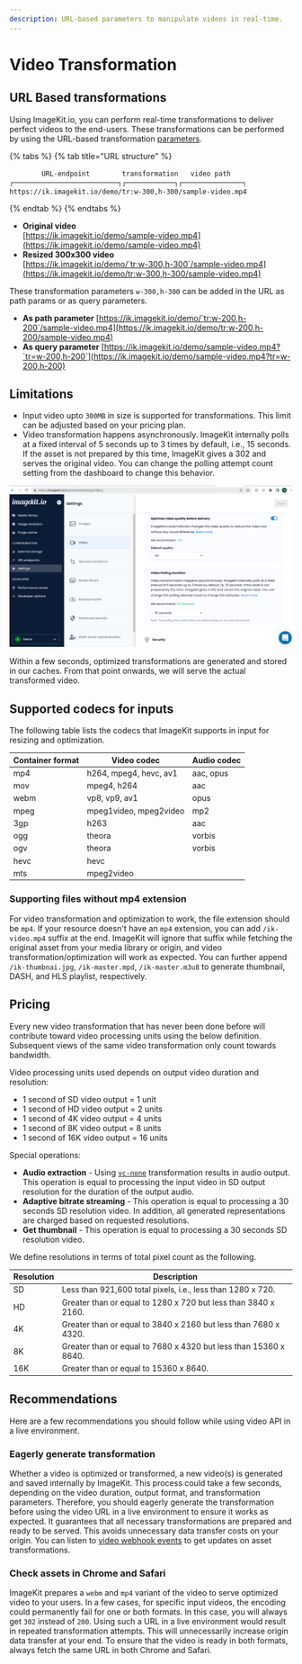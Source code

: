 ```yaml
---
description: URL-based parameters to manipulate videos in real-time.
---
```


# Video Transformation

## URL Based transformations

Using ImageKit.io, you can perform real-time transformations to deliver perfect videos to the end-users. These transformations can be performed by using the URL-based transformation [parameters](../image-transformations/resize-crop-and-other-transformations.md). 

{% tabs %}
{% tab title="URL structure" %}
```markup
        URL-endpoint        transformation   video path                                    
┌──────────────────────────┐┌────────────┐┌───────────────┐
https://ik.imagekit.io/demo/tr:w-300,h-300/sample-video.mp4
```
{% endtab %}
{% endtabs %}

* **Original video**\
  [https://ik.imagekit.io/demo/sample-video.mp4](https://ik.imagekit.io/demo/sample-video.mp4)
* **Resized 300x300 video**\
  [https://ik.imagekit.io/demo/`tr:w-300,h-300`/sample-video.mp4](https://ik.imagekit.io/demo/tr:w-300,h-300/sample-video.mp4)

These transformation parameters `w-300,h-300` can be added in the URL as path params or as query parameters.

* **As path parameter** [https://ik.imagekit.io/demo/`tr:w-200,h-200`/sample-video.mp4](https://ik.imagekit.io/demo/tr:w-200,h-200/sample-video.mp4)
* **As query parameter** [https://ik.imagekit.io/demo/sample-video.mp4?`tr=w-200,h-200`](https://ik.imagekit.io/demo/sample-video.mp4?tr=w-200,h-200)

## Limitations

* Input video upto `300MB` in size is supported for transformations. This limit can be adjusted based on your pricing plan.
* Video transformation happens asynchronously. ImageKit internally polls at a fixed interval of 5 seconds up to 3 times by default, i.e., 15 seconds. If the asset is not prepared by this time, ImageKit gives a 302 and serves the original video. You can change the polling attempt count setting from the dashboard to change this behavior.

![Video polling attemts](../../.gitbook/assets/video-polling-settings.png)

Within a few seconds, optimized transformations are generated and stored in our caches. From that point onwards, we will serve the actual transformed video.

## Supported codecs for inputs

The following table lists the codecs that ImageKit supports in input for resizing and optimization.

| Container format | Video codec            | Audio codec |
| ---------------- | ---------------------- | ----------- |
| mp4              | h264, mpeg4, hevc, av1 | aac, opus   |
| mov              | mpeg4, h264            | aac         |
| webm             | vp8, vp9, av1          | opus        |
| mpeg             | mpeg1video, mpeg2video | mp2         |
| 3gp              | h263                   | aac         |
| ogg              | theora                 | vorbis      |
| ogv              | theora                 | vorbis      |
| hevc             | hevc                   |             |
| mts              | mpeg2video             |             |

### Supporting files without mp4 extension
For video transformation and optimization to work, the file extension should be `mp4`. If your resource doesn't have an `mp4` extension, you can add `/ik-video.mp4` suffix at the end. ImageKit will ignore that suffix while fetching the original asset from your media library or origin, and video transformation/optimization will work as expected. You can further append `/ik-thumbnai.jpg`, `/ik-master.mpd`, `/ik-master.m3u8` to generate thumbnail, DASH, and HLS playlist, respectively.

## Pricing
Every new video transformation that has never been done before will contribute toward video processing units using the below definition. Subsequent views of the same video transformation only count towards bandwidth. 

Video processing units used depends on output video duration and resolution:

* 1 second of SD video output = 1 unit
* 1 second of HD video output = 2 units
* 1 second of 4K video output = 4 units
* 1 second of 8K video output = 8 units
* 1 second of 16K video output = 16 units

Special operations:

* **Audio extraction** - Using [`vc-none`](./resize-crop-and-other-common-video-transformations.md#video-codec-vc) transformation results in audio output. This operation is equal to processing the input video in SD output resolution for the duration of the output audio.
* **Adaptive bitrate streaming** - This operation is equal to processing a 30 seconds SD resolution video. In addition, all generated representations are charged based on requested resolutions.
* **Get thumbnail** - This operation is equal to processing a 30 seconds SD resolution video.

We define resolutions in terms of total pixel count as the following.

| Resolution | Description                                                     |
| ---------- | --------------------------------------------------------------- |
| SD         | Less than 921,600 total pixels, i.e., less than 1280 x 720.     |
| HD         | Greater than or equal to 1280 x 720 but less than 3840 x 2160.  |
| 4K         | Greater than or equal to 3840 x 2160 but less than 7680 x 4320. |
| 8K         | Greater than or equal to 7680 x 4320 but less than 15360 x 8640.|
| 16K        | Greater than or equal to 15360 x 8640.                          |

## Recommendations

Here are a few recommendations you should follow while using video API in a live environment.

### Eagerly generate transformation
Whether a video is optimized or transformed, a new video(s) is generated and saved internally by ImageKit. This process could take a few seconds, depending on the video duration, output format, and transformation parameters. Therefore, you should eagerly generate the transformation before using the video URL in a live environment to ensure it works as expected. It guarantees that all necessary transformations are prepared and ready to be served. This avoids unnecessary data transfer costs on your origin. You can listen to [video webhook events](./video-webhook-events.md) to get updates on asset transformations.

### Check assets in Chrome and Safari
ImageKit prepares a `webm` and `mp4` variant of the video to serve optimized video to your users. In a few cases, for specific input videos, the encoding could permanently fail for one or both formats. In this case, you will always get `302` instead of `200`. Using such a URL in a live environment would result in repeated transformation attempts. This will unnecessarily increase origin data transfer at your end. To ensure that the video is ready in both formats, always fetch the same URL in both Chrome and Safari.
